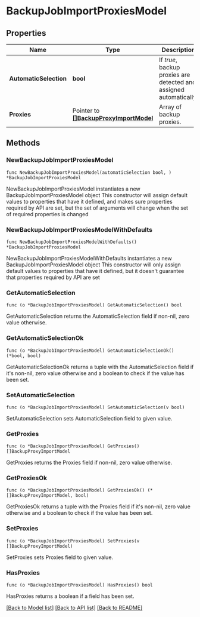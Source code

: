 # BackupJobImportProxiesModel

## Properties

Name | Type | Description | Notes
------------ | ------------- | ------------- | -------------
**AutomaticSelection** | **bool** | If *true*, backup proxies are detected and assigned automatically. | [default to true]
**Proxies** | Pointer to [**[]BackupProxyImportModel**](BackupProxyImportModel.md) | Array of backup proxies. | [optional] 

## Methods

### NewBackupJobImportProxiesModel

`func NewBackupJobImportProxiesModel(automaticSelection bool, ) *BackupJobImportProxiesModel`

NewBackupJobImportProxiesModel instantiates a new BackupJobImportProxiesModel object
This constructor will assign default values to properties that have it defined,
and makes sure properties required by API are set, but the set of arguments
will change when the set of required properties is changed

### NewBackupJobImportProxiesModelWithDefaults

`func NewBackupJobImportProxiesModelWithDefaults() *BackupJobImportProxiesModel`

NewBackupJobImportProxiesModelWithDefaults instantiates a new BackupJobImportProxiesModel object
This constructor will only assign default values to properties that have it defined,
but it doesn't guarantee that properties required by API are set

### GetAutomaticSelection

`func (o *BackupJobImportProxiesModel) GetAutomaticSelection() bool`

GetAutomaticSelection returns the AutomaticSelection field if non-nil, zero value otherwise.

### GetAutomaticSelectionOk

`func (o *BackupJobImportProxiesModel) GetAutomaticSelectionOk() (*bool, bool)`

GetAutomaticSelectionOk returns a tuple with the AutomaticSelection field if it's non-nil, zero value otherwise
and a boolean to check if the value has been set.

### SetAutomaticSelection

`func (o *BackupJobImportProxiesModel) SetAutomaticSelection(v bool)`

SetAutomaticSelection sets AutomaticSelection field to given value.


### GetProxies

`func (o *BackupJobImportProxiesModel) GetProxies() []BackupProxyImportModel`

GetProxies returns the Proxies field if non-nil, zero value otherwise.

### GetProxiesOk

`func (o *BackupJobImportProxiesModel) GetProxiesOk() (*[]BackupProxyImportModel, bool)`

GetProxiesOk returns a tuple with the Proxies field if it's non-nil, zero value otherwise
and a boolean to check if the value has been set.

### SetProxies

`func (o *BackupJobImportProxiesModel) SetProxies(v []BackupProxyImportModel)`

SetProxies sets Proxies field to given value.

### HasProxies

`func (o *BackupJobImportProxiesModel) HasProxies() bool`

HasProxies returns a boolean if a field has been set.


[[Back to Model list]](../README.md#documentation-for-models) [[Back to API list]](../README.md#documentation-for-api-endpoints) [[Back to README]](../README.md)


